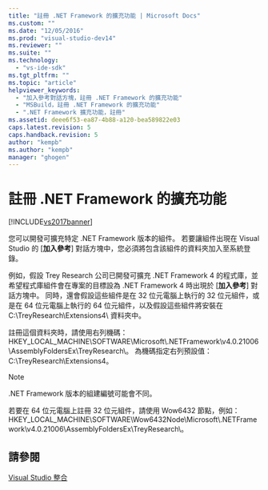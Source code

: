 ```yaml
---
title: "註冊 .NET Framework 的擴充功能 | Microsoft Docs"
ms.custom: ""
ms.date: "12/05/2016"
ms.prod: "visual-studio-dev14"
ms.reviewer: ""
ms.suite: ""
ms.technology: 
  - "vs-ide-sdk"
ms.tgt_pltfrm: ""
ms.topic: "article"
helpviewer_keywords: 
  - "加入參考對話方塊，註冊 .NET Framework 的擴充功能"
  - "MSBuild，註冊 .NET Framework 的擴充功能"
  - ".NET Framework 擴充功能，註冊"
ms.assetid: deee6f53-ea87-4b88-a120-bea589822e03
caps.latest.revision: 5
caps.handback.revision: 5
author: "kempb"
ms.author: "kempb"
manager: "ghogen"
---
```

# 註冊 .NET Framework 的擴充功能
[!INCLUDE[vs2017banner](../code-quality/includes/vs2017banner.md)]

您可以開發可擴充特定 .NET Framework 版本的組件。  若要讓組件出現在 Visual Studio 的 \[**加入參考**\] 對話方塊中，您必須將包含該組件的資料夾加入至系統登錄。  
  
 例如，假設 Trey Research 公司已開發可擴充 .NET Framework 4 的程式庫，並希望程式庫組件會在專案的目標設為 .NET Framework 4 時出現於 \[**加入參考**\] 對話方塊中。  同時，還會假設這些組件是在 32 位元電腦上執行的 32 位元組件，或是在 64 位元電腦上執行的 64 位元組件，以及假設這些組件將安裝在 C:\\TreyResearch\\Extensions4\\ 資料夾中。  
  
 註冊這個資料夾時，請使用右列機碼：HKEY\_LOCAL\_MACHINE\\SOFTWARE\\Microsoft\\.NETFramework\\v4.0.21006\\AssemblyFoldersEx\\TreyResearch\\。  為機碼指定右列預設值：C:\\TreyResearch\\Extensions4。  
  
> [!NOTE]
>  .NET Framework 版本的組建編號可能會不同。  
  
 若要在 64 位元電腦上註冊 32 位元組件，請使用 Wow6432 節點，例如：HKEY\_LOCAL\_MACHINE\\SOFTWARE\\Wow6432Node\\Microsoft\\.NETFramework\\v4.0.21006\\AssemblyFoldersEx\\TreyResearch\\。  
  
## 請參閱  
 [Visual Studio 整合](../msbuild/visual-studio-integration-msbuild.md)